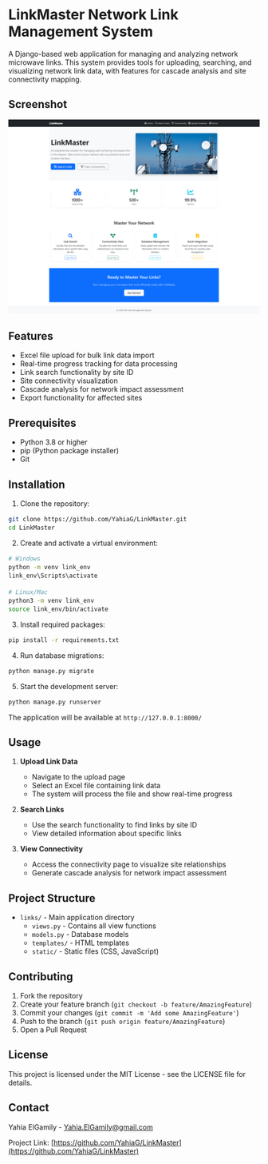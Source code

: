 # LinkMaster Network Link Management System

A Django-based web application for managing and analyzing network microwave links. This system provides tools for uploading, searching, and visualizing network link data, with features for cascade analysis and site connectivity mapping.

## Screenshot


![Screenshot of the SF6 Network Link Management System](docs/images/screenshot.png)

## Features

- Excel file upload for bulk link data import
- Real-time progress tracking for data processing
- Link search functionality by site ID
- Site connectivity visualization
- Cascade analysis for network impact assessment
- Export functionality for affected sites

## Prerequisites

- Python 3.8 or higher
- pip (Python package installer)
- Git

## Installation

1. Clone the repository:

```bash
git clone https://github.com/YahiaG/LinkMaster.git
cd LinkMaster
```

2. Create and activate a virtual environment:

```bash
# Windows
python -m venv link_env
link_env\Scripts\activate

# Linux/Mac
python3 -m venv link_env
source link_env/bin/activate
```

3. Install required packages:

```bash
pip install -r requirements.txt
```

4. Run database migrations:

```bash
python manage.py migrate
```

5. Start the development server:

```bash
python manage.py runserver
```

The application will be available at `http://127.0.0.1:8000/`

## Usage

1. **Upload Link Data**

   - Navigate to the upload page
   - Select an Excel file containing link data
   - The system will process the file and show real-time progress

2. **Search Links**

   - Use the search functionality to find links by site ID
   - View detailed information about specific links

3. **View Connectivity**
   - Access the connectivity page to visualize site relationships
   - Generate cascade analysis for network impact assessment

## Project Structure

- `links/` - Main application directory
  - `views.py` - Contains all view functions
  - `models.py` - Database models
  - `templates/` - HTML templates
  - `static/` - Static files (CSS, JavaScript)

## Contributing

1. Fork the repository
2. Create your feature branch (`git checkout -b feature/AmazingFeature`)
3. Commit your changes (`git commit -m 'Add some AmazingFeature'`)
4. Push to the branch (`git push origin feature/AmazingFeature`)
5. Open a Pull Request

## License

This project is licensed under the MIT License - see the LICENSE file for details.

## Contact

Yahia ElGamily - Yahia.ElGamily@gmail.com

Project Link: [https://github.com/YahiaG/LinkMaster](https://github.com/YahiaG/LinkMaster)
